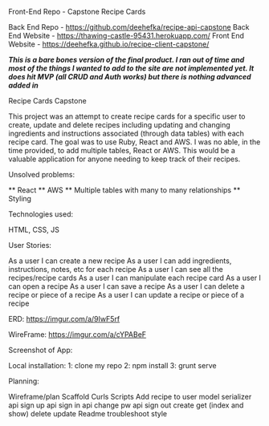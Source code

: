 Front-End Repo - Capstone Recipe Cards

Back End Repo - https://github.com/deehefka/recipe-api-capstone
Back End Website - https://thawing-castle-95431.herokuapp.com/ 
Front End Website - https://deehefka.github.io/recipe-client-capstone/

***This is a bare bones version of the final product. I ran out of time and most of the things I wanted to add to the site are not implemented yet. It does hit MVP (all CRUD and Auth works) but there is nothing advanced added in***

Recipe Cards Capstone

This project was an attempt to create recipe cards for a specific user to create, update and delete recipes including updating and changing ingredients and instructions associated (through data tables) with each recipe card. The goal was to use Ruby, React and AWS. I was no able, in the time provided, to add multiple tables, React or AWS. This would be a valuable application for anyone needing to keep track of their recipes.

Unsolved problems:

** React ** AWS ** Multiple tables with many to many relationships ** Styling

Technologies used:

HTML, CSS, JS

User Stories:

As a user I can create a new recipe As a user I can add ingredients, instructions, notes, etc for each recipe As a user I can see all the recipes/recipe cards As a user I can manipulate each recipe card As a user I can open a recipe As a user I can save a recipe As a user I can delete a recipe or piece of a recipe As a user I can update a recipe or piece of a recipe

ERD: https://imgur.com/a/9IwF5rf

WireFrame: https://imgur.com/a/cYPABeF

Screenshot of App:

Local installation: 1: clone my repo 2: npm install 3: grunt serve

Planning:

Wireframe/plan Scaffold Curls Scripts Add recipe to user model serializer api sign up api sign in api change pw api sign out create get (index and show) delete update Readme troubleshoot style

